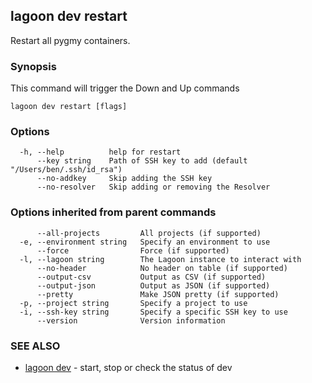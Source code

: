 ## lagoon dev restart

Restart all pygmy containers.

### Synopsis

This command will trigger the Down and Up commands

```
lagoon dev restart [flags]
```

### Options

```
  -h, --help          help for restart
      --key string    Path of SSH key to add (default "/Users/ben/.ssh/id_rsa")
      --no-addkey     Skip adding the SSH key
      --no-resolver   Skip adding or removing the Resolver
```

### Options inherited from parent commands

```
      --all-projects         All projects (if supported)
  -e, --environment string   Specify an environment to use
      --force                Force (if supported)
  -l, --lagoon string        The Lagoon instance to interact with
      --no-header            No header on table (if supported)
      --output-csv           Output as CSV (if supported)
      --output-json          Output as JSON (if supported)
      --pretty               Make JSON pretty (if supported)
  -p, --project string       Specify a project to use
  -i, --ssh-key string       Specify a specific SSH key to use
      --version              Version information
```

### SEE ALSO

* [lagoon dev](lagoon_dev.md)	 - start, stop or check the status of dev

